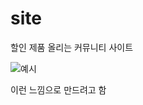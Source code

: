 # site

할인 제품 올리는 커뮤니티 사이트

![예시](https://github.com/user-attachments/assets/f8ca1920-5d51-43e6-9f86-dec926570571)

이런 느낌으로 만드려고 함
